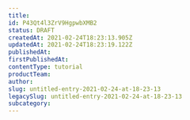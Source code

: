 ```yaml
---
title: 
id: P43Qt4l3ZrV9HgpwbXMB2
status: DRAFT
createdAt: 2021-02-24T18:23:13.905Z
updatedAt: 2021-02-24T18:23:19.122Z
publishedAt: 
firstPublishedAt: 
contentType: tutorial
productTeam: 
author: 
slug: untitled-entry-2021-02-24-at-18-23-13
legacySlug: untitled-entry-2021-02-24-at-18-23-13
subcategory: 
---
```



